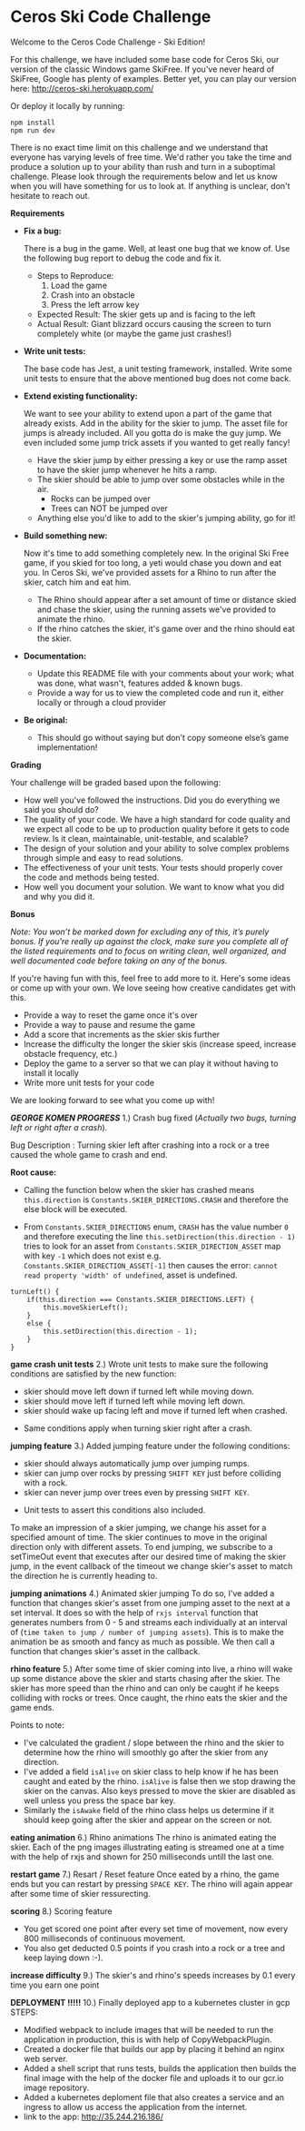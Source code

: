 # Ceros Ski Code Challenge

Welcome to the Ceros Code Challenge - Ski Edition!

For this challenge, we have included some base code for Ceros Ski, our version of the classic Windows game SkiFree. If
you've never heard of SkiFree, Google has plenty of examples. Better yet, you can play our version here: 
http://ceros-ski.herokuapp.com/  

Or deploy it locally by running:
```
npm install
npm run dev
```

There is no exact time limit on this challenge and we understand that everyone has varying levels of free time. We'd 
rather you take the time and produce a solution up to your ability than rush and turn in a suboptimal challenge. Please 
look through the requirements below and let us know when you will have something for us to look at. If anything is 
unclear, don't hesitate to reach out.

**Requirements**

* **Fix a bug:**

  There is a bug in the game. Well, at least one bug that we know of. Use the following bug report to debug the code
  and fix it.
  * Steps to Reproduce:
    1. Load the game
    1. Crash into an obstacle
    1. Press the left arrow key
  * Expected Result: The skier gets up and is facing to the left
  * Actual Result: Giant blizzard occurs causing the screen to turn completely white (or maybe the game just crashes!)
  
* **Write unit tests:**

  The base code has Jest, a unit testing framework, installed. Write some unit tests to ensure that the above mentioned
  bug does not come back.
  
* **Extend existing functionality:**

  We want to see your ability to extend upon a part of the game that already exists. Add in the ability for the skier to 
  jump. The asset file for jumps is already included. All you gotta do is make the guy jump. We even included some jump 
  trick assets if you wanted to get really fancy!
  * Have the skier jump by either pressing a key or use the ramp asset to have the skier jump whenever he hits a ramp.
  * The skier should be able to jump over some obstacles while in the air. 
    * Rocks can be jumped over
    * Trees can NOT be jumped over
  * Anything else you'd like to add to the skier's jumping ability, go for it!
   
* **Build something new:**

  Now it's time to add something completely new. In the original Ski Free game, if you skied for too long, 
  a yeti would chase you down and eat you. In Ceros Ski, we've provided assets for a Rhino to run after the skier, 
  catch him and eat him.
  * The Rhino should appear after a set amount of time or distance skied and chase the skier, using the running assets
    we've provided to animate the rhino.
  * If the rhino catches the skier, it's game over and the rhino should eat the skier. 

* **Documentation:**

  * Update this README file with your comments about your work; what was done, what wasn't, features added & known bugs.
  * Provide a way for us to view the completed code and run it, either locally or through a cloud provider
  
* **Be original:**  
  * This should go without saying but don’t copy someone else’s game implementation!

**Grading** 

Your challenge will be graded based upon the following:

* How well you've followed the instructions. Did you do everything we said you should do?
* The quality of your code. We have a high standard for code quality and we expect all code to be up to production 
  quality before it gets to code review. Is it clean, maintainable, unit-testable, and scalable?
* The design of your solution and your ability to solve complex problems through simple and easy to read solutions.
* The effectiveness of your unit tests. Your tests should properly cover the code and methods being tested.
* How well you document your solution. We want to know what you did and why you did it.

**Bonus**

*Note: You won’t be marked down for excluding any of this, it’s purely bonus.  If you’re really up against the clock, 
make sure you complete all of the listed requirements and to focus on writing clean, well organized, and well documented 
code before taking on any of the bonus.*

If you're having fun with this, feel free to add more to it. Here's some ideas or come up with your own. We love seeing 
how creative candidates get with this.
 
* Provide a way to reset the game once it's over
* Provide a way to pause and resume the game
* Add a score that increments as the skier skis further
* Increase the difficulty the longer the skier skis (increase speed, increase obstacle frequency, etc.)
* Deploy the game to a server so that we can play it without having to install it locally
* Write more unit tests for your code

We are looking forward to see what you come up with!



***GEORGE KOMEN PROGRESS***
1.) Crash bug fixed (*Actually two bugs, turning left or right after a crash*).

Bug Description : Turning skier left after crashing into a rock or a tree caused the whole game to crash and end.

**Root cause:**
- Calling the function below when the skier has crashed means `this.direction` is `Constants.SKIER_DIRECTIONS.CRASH` and therefore the else block will be executed.

- From `Constants.SKIER_DIRECTIONS` enum, `CRASH` has the value number `0` and therefore executing the line 
`this.setDirection(this.direction - 1)` tries to look for an asset from `Constants.SKIER_DIRECTION_ASSET` map with key `-1` which 
does not exist e.g. `Constants.SKIER_DIRECTION_ASSET[-1]` then causes the error: `cannot read property 'width' of undefined`, asset is undefined.

```
turnLeft() {
    if(this.direction === Constants.SKIER_DIRECTIONS.LEFT) {
        this.moveSkierLeft();
    }
    else {
        this.setDirection(this.direction - 1);
    }
}
```
**game crash unit tests**
2.) Wrote unit tests to make sure the following conditions are satisfied by the new function:
- skier should move left down if turned left while moving down.
- skier should move left if turned left while moving left down.
- skier should wake up facing left and move if turned left when crashed.
* Same conditions apply when turning skier right after a crash.

**jumping feature**
3.) Added jumping feature under the following conditions:
- skier should always automatically jump over jumping rumps.
- skier can jump over rocks by pressing `SHIFT KEY` just before colliding with a rock.
- skier can never jump over trees even by pressing `SHIFT KEY`.
* Unit tests to assert this conditions also included.

To make an impression of a skier jumping, we change his asset for a specified amount of time. The skier continues to move in the original direction only with different assets.
To end jumping, we subscribe to a setTimeOut event that executes after our desired time of making the skier jump, in the event callback of the timeout we change skier's asset to match the direction he is currently heading to.

**jumping animations**
4.) Animated skier jumping
To do so, I've added a function that changes skier's asset from one jumping asset to the next at a set interval. It does so with the help of `rxjs interval` function that generates numbers from 0 - 5 and streams each individually at an interval of (`time taken to jump / number of jumping assets`).
This is to make the animation be as smooth and fancy as much as possible. We then call a function that changes skier's asset in the callback.

**rhino feature**
5.) After some time of skier coming into live, a rhino will wake up some distance above the skier and starts chasing after the skier.
The skier has more speed than the rhino and can only be caught if he keeps colliding with rocks or trees.
Once caught, the rhino eats the skier and the game ends.

Points to note:
- I've calculated the gradient / slope between the rhino and the skier to determine how the rhino will smoothly go after the skier from any direction.
- I've added a field `isAlive` on skier class to help know if he has been caught and eated by the rhino. `isAlive` is false then we stop drawing the skier on the canvas. Also keys pressed to move the skier are disabled as well unless you press the space bar key.
- Similarly the `isAwake` field of the rhino class helps us determine if it should keep going after the skier and appear on the screen or not.

**eating animation**
6.) Rhino animations
The rhino is animated eating the skier. Each of the png images illustrating eating is streamed one at a time with the help of rxjs and shown for 250 milliseconds untill the last one.

**restart game**
7.) Resart / Reset feature
Once eated by a rhino, the game ends but you can restart by pressing `SPACE KEY`. The rhino will again appear after some time of skier ressurecting.

**scoring**
8.) Scoring feature
- You get scored one point after every set time of movement, now every 800 milliseconds of continuous movement.
- You also get deducted 0.5 points if you crash into a rock or a tree and keep laying down :-).

**increase difficulty**
9.) The skier's and rhino's speeds increases by 0.1 every time you earn one point


**DEPLOYMENT !!!!!**
10.) Finally deployed app to a kubernetes cluster in gcp
STEPS:
- Modified webpack to include images that will be needed to run the application in production, this is with help of CopyWebpackPlugin.
- Created a docker file that builds our app by placing it behind an nginx web server.
- Added a shell script that runs tests, builds the application then builds the final image with the help of the docker file and uploads it to our gcr.io image repository.
- Added a kubernetes deploment file that also creates a service and an ingress to allow us access the application from the internet.
- link to the app: http://35.244.216.186/